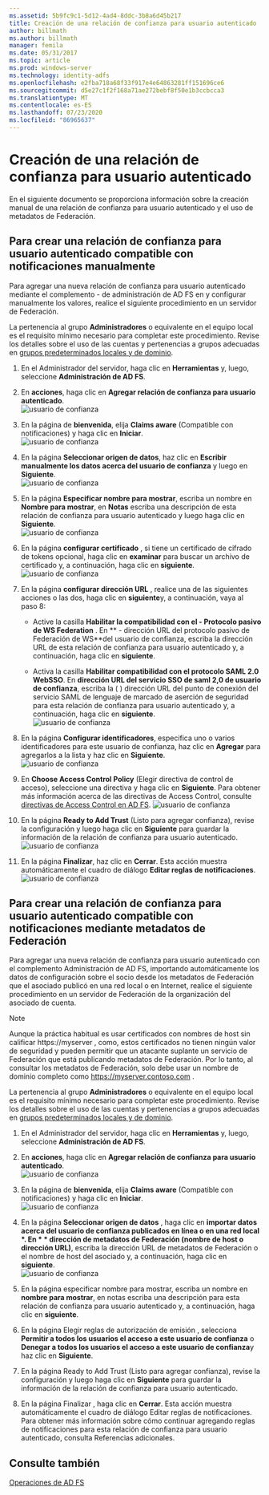 ```yaml
---
ms.assetid: 5b9fc9c1-5d12-4ad4-8ddc-3b8a6d45b217
title: Creación de una relación de confianza para usuario autenticado
author: billmath
ms.author: billmath
manager: femila
ms.date: 05/31/2017
ms.topic: article
ms.prod: windows-server
ms.technology: identity-adfs
ms.openlocfilehash: e2fba718a68f33f917e4e64863281ff151696ce6
ms.sourcegitcommit: d5e27c1f2f168a71ae272bebf8f50e1b3ccbcca3
ms.translationtype: MT
ms.contentlocale: es-ES
ms.lasthandoff: 07/23/2020
ms.locfileid: "86965637"
---
```

# <a name="create-a-relying-party-trust"></a>Creación de una relación de confianza para usuario autenticado


En el siguiente documento se proporciona información sobre la creación manual de una relación de confianza para usuario autenticado y el uso de metadatos de Federación.
  
## <a name="to-create-a-claims-aware-relying-party-trust-manually"></a>Para crear una relación de confianza para usuario autenticado compatible con notificaciones manualmente 

Para agregar una nueva relación de confianza para usuario autenticado mediante el complemento \- de administración de AD FS en y configurar manualmente los valores, realice el siguiente procedimiento en un servidor de Federación.  

La pertenencia al grupo **Administradores** o equivalente en el equipo local es el requisito mínimo necesario para completar este procedimiento.  Revise los detalles sobre el uso de las cuentas y pertenencias a grupos adecuadas en [grupos predeterminados locales y de dominio](https://go.microsoft.com/fwlink/?LinkId=83477).
  
1. En el Administrador del servidor, haga clic en **Herramientas** y, luego, seleccione **Administración de AD FS**.  
  
2.  En **acciones**, haga clic en **Agregar relación de confianza para usuario autenticado**.  
![usuario de confianza](media/Create-a-Relying-Party-Trust/addtrust1.PNG)   

3.  En la página de **bienvenida**, elija **Claims aware** (Compatible con notificaciones) y haga clic en **Iniciar**.  
![usuario de confianza](media/Create-a-Relying-Party-Trust/addtrust2.PNG) 
  
4.  En la página **Seleccionar origen de datos**, haz clic en **Escribir manualmente los datos acerca del usuario de confianza** y luego en **Siguiente**.  
![usuario de confianza](media/Create-a-Relying-Party-Trust/addtrust3.PNG) 
  
5.  En la página **Especificar nombre para mostrar**, escriba un nombre en **Nombre para mostrar**, en **Notas** escriba una descripción de esta relación de confianza para usuario autenticado y luego haga clic en **Siguiente**.  
![usuario de confianza](media/Create-a-Relying-Party-Trust/addtrust4.PNG) 

6. En la página **configurar certificado** , si tiene un certificado de cifrado de tokens opcional, haga clic en **examinar** para buscar un archivo de certificado y, a continuación, haga clic en **siguiente**.  
![usuario de confianza](media/Create-a-Relying-Party-Trust/addtrust5.PNG) 

7.  En la página **configurar dirección URL** , realice una de las siguientes acciones o las dos, haga clic en **siguiente**y, a continuación, vaya al paso 8:  
  
    -   Active la casilla **Habilitar la compatibilidad con el \- Protocolo pasivo de WS Federation** . En ** \- dirección URL del protocolo pasivo de Federación de WS**del usuario de confianza, escriba la dirección URL de esta relación de confianza para usuario autenticado y, a continuación, haga clic en **siguiente**.  
  
    -   Activa la casilla **Habilitar compatibilidad con el protocolo SAML 2.0 WebSSO**. En **dirección URL del servicio SSO de saml 2,0 de usuario de confianza**, escriba la \( \) dirección URL del punto de conexión del servicio SAML de lenguaje de marcado de aserción de seguridad para esta relación de confianza para usuario autenticado y, a continuación, haga clic en **siguiente**.  
![usuario de confianza](media/Create-a-Relying-Party-Trust/addtrust6.PNG)   

8. En la página **Configurar identificadores**, especifica uno o varios identificadores para este usuario de confianza, haz clic en **Agregar** para agregarlos a la lista y haz clic en **Siguiente**.  
![usuario de confianza](media/Create-a-Relying-Party-Trust/addtrust8.PNG)
  
9.  En **Choose Access Control Policy** (Elegir directiva de control de acceso), seleccione una directiva y haga clic en **Siguiente**.  Para obtener más información acerca de las directivas de Access Control, consulte [directivas de Access Control en AD FS](Access-Control-Policies-in-AD-FS.md). 
![usuario de confianza](media/Create-a-Relying-Party-Trust/addtrust9.PNG)

10. En la página **Ready to Add Trust** (Listo para agregar confianza), revise la configuración y luego haga clic en **Siguiente** para guardar la información de la relación de confianza para usuario autenticado.  
   ![usuario de confianza](media/Create-a-Relying-Party-Trust/addtrust10.PNG) 
11. En la página **Finalizar**, haz clic en **Cerrar**. Esta acción muestra automáticamente el cuadro de diálogo **Editar reglas de notificaciones**.  
![usuario de confianza](media/Create-a-Relying-Party-Trust/addtrust11.PNG) 

## <a name="to-create-a-claims-aware-relying-party-trust-using-federation-metadata"></a>Para crear una relación de confianza para usuario autenticado compatible con notificaciones mediante metadatos de Federación

Para agregar una nueva relación de confianza para usuario autenticado con el complemento Administración de AD FS, importando automáticamente los datos de configuración sobre el socio desde los metadatos de Federación que el asociado publicó en una red local o en Internet, realice el siguiente procedimiento en un servidor de Federación de la organización del asociado de cuenta.

>[!NOTE]
>Aunque la práctica habitual es usar certificados con nombres de host sin calificar https://myserver , como, estos certificados no tienen ningún valor de seguridad y pueden permitir que un atacante suplante un servicio de Federación que está publicando metadatos de Federación. Por lo tanto, al consultar los metadatos de Federación, solo debe usar un nombre de dominio completo como https://myserver.contoso.com .

La pertenencia al grupo **Administradores** o equivalente en el equipo local es el requisito mínimo necesario para completar este procedimiento.  Revise los detalles sobre el uso de las cuentas y pertenencias a grupos adecuadas en [grupos predeterminados locales y de dominio](https://go.microsoft.com/fwlink/?LinkId=83477).


1. En el Administrador del servidor, haga clic en **Herramientas** y, luego, seleccione **Administración de AD FS**.  
  
2. En **acciones**, haga clic en **Agregar relación de confianza para usuario autenticado**.  
   ![usuario de confianza](media/Create-a-Relying-Party-Trust/addtrust1.PNG)   

3. En la página de **bienvenida**, elija **Claims aware** (Compatible con notificaciones) y haga clic en **Iniciar**.  
   ![usuario de confianza](media/Create-a-Relying-Party-Trust/addtrust2.PNG) 
  
4. En la página **Seleccionar origen de datos** , haga clic en <strong>importar datos acerca del usuario de confianza publicados en línea o en una red local *. En * * dirección de metadatos de Federación (nombre de host o dirección URL)</strong>, escriba la dirección URL de metadatos de Federación o el nombre de host del asociado y, a continuación, haga clic en **siguiente**.  
   ![usuario de confianza](media/Create-a-Relying-Party-Trust/addtrust12.PNG) 

5. En la página especificar nombre para mostrar, escriba un nombre en **nombre para mostrar**, en notas escriba una descripción para esta relación de confianza para usuario autenticado y, a continuación, haga clic en **siguiente**.

6. En la página Elegir reglas de autorización de emisión , selecciona **Permitir a todos los usuarios el acceso a este usuario de confianza** o **Denegar a todos los usuarios el acceso a este usuario de confianza**y haz clic en **Siguiente**.

7. En la página Ready to Add Trust (Listo para agregar confianza), revise la configuración y luego haga clic en **Siguiente** para guardar la información de la relación de confianza para usuario autenticado.

8. En la página Finalizar , haga clic en **Cerrar**. Esta acción muestra automáticamente el cuadro de diálogo Editar reglas de notificaciones. Para obtener más información sobre cómo continuar agregando reglas de notificaciones para esta relación de confianza para usuario autenticado, consulta Referencias adicionales.




## <a name="see-also"></a>Consulte también  
[Operaciones de AD FS](../ad-fs-operations.md) 
